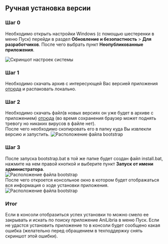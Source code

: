 ## Ручная установка версии

### Шаг 0

Необходимо открыть настройки Windows (с помощью шестеренки в меню Пуск) перейди в раздел **Обновление и безопастность** > **Для разработчиков**.
После чего выбрать пункт **Неопубликованные приложения**.

![Скриншот настроек системы](https://github.com/anilibria/anilibria-win/blob/master/doc/assets/settingssideload.jpg)

### Шаг 1

Необходимо скачать архив с интересующей Вас версией приложения [отсюда](https://github.com/anilibria/anilibria-win/releases) и распаковать локально.

### Шаг 2

Необходимо скачать файл(в новых версиях он уже будет в архиве с приложением) [отсюда](https://anilibria.github.io/anilibria-win/installer/bootstrap.bat) (во время сохранения браузер может поднять тревогу но никаких вирусов в файле нет).  
После чего необходимо скопировать его в папку куда Вы извлекли версию и запустить.
![Расположение файла bootstrap](https://github.com/anilibria/anilibria-win/blob/master/doc/assets/folderbootstrap.jpg)

### Шаг 3

После запуска bootstrap.bat в той же папке будет создан файл install.bat, нажмите на нем правой кнопкой и выберите пункт **Запуск от имени администратора**.  
![Расположение файла bootstrap](https://github.com/anilibria/anilibria-win/blob/master/doc/assets/folderinstall.jpg)  
После чего откроется консольное окно в котором будет отображаться вся информация о ходе установки приложения.  
![Расположение файла bootstrap](https://github.com/anilibria/anilibria-win/blob/master/doc/assets/folderconsole.jpg)  

### Итог 
Если в консоли отобразиться успех установки то можно смело ее закрывать и искать по поиску приложение AniLibria в меню Пуск.
Если не удастся установить приложение то в консоли будет сообщено какая ошибка (желательно перед обращением в техподдержку снять скриншот этой ошибки).
